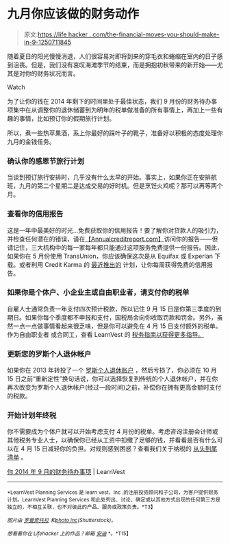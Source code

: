 # 九月你应该做的财务动作

> 原文:[https://life hacker . com/the-financial-moves-you-should-make-in-9-1250711845](https://lifehacker.com/the-financial-moves-you-should-make-in-september-1250711845)

随着夏日的阳光慢慢消退，人们很容易对即将到来的穿毛衣和蜷缩在室内的日子感到沮丧。但是，我们没有哀叹海滩季节的结束，而是拥抱初秋带来的新开始——尤其是对你的财务状况而言。

Watch

为了让你的钱在 2014 年剩下的时间里处于最佳状态，我们 9 月份的财务待办事项集中在从调整你的退休储蓄到为明年的税单做准备的所有事情上，再加上一些有趣的事情，比如预订你的假期旅行计划。

所以，煮一些热苹果酒，系上你最好的踩叶子的靴子，准备好以积极的态度处理你九月的金钱任务。

### 确认你的感恩节旅行计划

当谈到预订旅行安排时，几乎没有什么太早的开始。事实上，如果你正在安排航班，九月的第二个星期二是达成交易的好时机。但是烹饪火鸡呢？那可以再等两个月。

### 查看你的信用报告

这是一年中最美好的时光…免费获取你的信用报告！要了解你对贷款人的吸引力，并检查任何潜在的错误，请在[【Annualcreditreport.com】](http://annualcreditreport.com/)访问你的报告——但请记住，三大机构中的每一家每年都只能通过这项服务免费提供一份报告。因此，如果你在 5 月份使用 TransUnion，你应该确保这次是从 Equifax 或 Experian 下载。或者利用 Credit Karma 的 [最近推出的](http://www.learnvest.com/2014/07/the-brave-new-world-of-credit-monitoring-weekly-credit-reports/) 计划，让你每周获得免费的信用报告。

### 如果你是个体户、小企业主或自由职业者，请支付你的税单

自雇人士通常负责一年支付四次预计税款，所以记住 9 月 15 日是你第三季度的到期日。如果你每个季度都不申报和支付，国税局会向你收取罚款和罚金。另外，虽然一点一点做事情看起来很乏味，但是你可以避免在 4 月 15 日支付额外的税单。作为自由职业者 或合同工，查看 LearnVest 的 [税务指南以获得更多指导。](http://www.learnvest.com/knowledge-center/how-to-do-your-taxes-if-youre-a-freelancer-2/)

### 更新您的罗斯个人退休帐户

如果你在 2013 年转投了一个 [罗斯个人退休账户](http://www.learnvest.com/knowledge-center/roth-iras-everything-you-need-to-know/) ，然后亏损了，你必须在 10 月 15 日之前“重新定性”换句话说，你可以选择恢复到传统的个人退休帐户，并在你再次改变为罗斯个人退休帐户(经过一段时间)之前，补偿你在拥有更高金额时支付的税款。

### 开始计划年终税

你不需要成为个体户就可以开始考虑支付 4 月份的税单。考虑咨询注册会计师或其他税务专业人士，以确保你已经从工资中扣缴了足够的钱，并看看是否有什么可以在 4 月 15 日减轻你的负担。对规则感到困惑？查看我们关于纳税的 [从头到尾清单](http://www.learnvest.com/knowledge-center/i-want-to-do-my-taxes/) 。

[你 2014 年 9 月的财务待办事项](http://www.learnvest.com/knowledge-center/your-september-2014-financial-to-dos/) | LearnVest

* * *

<small>*LearnVest Planning Services 是 learn vest，Inc .的注册投资顾问和子公司，为客户提供财务计划。LearnVest Planning Services 和此处列出、讨论、确定或以其他方式出现的任何第三方是独立的，不相互关联，也不对彼此的产品、服务或政策负责。*T3】</small>

<small>*图片由*</small> [<small>*罗曼索托拉*</small>](http://www.shutterstock.com/pic.mhtml?id=53493226) <small>*和*</small>[<small>*photo Inc*</small>](http://www.shutterstock.com/pic.mhtml?id=63802516)<small>*(Shutterstock)。*</small>

<small>*想看看你在 Lifehacker 上的作品？邮箱*</small> [<small>*安迪*</small>](mailto:andy@lifehacker.com) <small>*。*T15】</small>